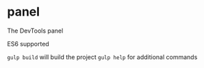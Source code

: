 # panel

The DevTools panel

ES6 supported

`gulp build` will build the project
`gulp help` for additional commands
